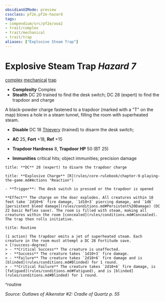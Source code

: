 ```yaml
---
obsidianUIMode: preview
cssclass: pf2e,pf2e-hazard
tags:
- compendium/src/pf2e/ooa2
- trait/complex
- trait/mechanical
- trait/trap
aliases: ["Explosive Steam Trap"]
---
```

# Explosive Steam Trap *Hazard 7*  
[complex](complex.md "Complex Hazard Trait")  [mechanical](mechanical.md "Mechanical Hazard Trait")  [trap](trap.md "Trap Hazard Trait")  

- **Complexity** Complex
- **Stealth** DC 20 trained to find the desk switch; DC 28 (expert) to find the trapdoor and charge  

A black-powder charge fastened to a trapdoor (marked with a "T" on the map) blows a hole in a steam tunnel, filling the room with superheated steam.

- **Disable** DC 18 [Thievery](skills.md#Thievery) (trained) to disarm the desk switch;  

- **AC** 25, **Fort** +18, **Ref** +15
- **Trapdoor Hardness** 8, **Trapdoor HP** 50 (BT 25)
- **Immunities** critical hits; object immunities; precision damage

```ad-embed-ability
title: **DC** 28 (expert) to disarm the trapdoor charge
```
```ad-embed-ability
title: **Explosive Charge** [R](rules/core-rulebook/chapter-9-playing-the-game.md#Actions "Reaction")

- **Trigger**: The desk switch is pressed or the trapdoor is opened

**Effect** The charge on the door explodes. All creatures within 10 feet take `2d10+6` fire damage, `1d10+3` piercing damage, and `1d6` [persistent bleed damage](rules/conditions.md#Persistent%20Damage) (DC 22 basic Reflex save). The room is filled with steam, making all creatures within the room [concealed](rules/conditions.md#Concealed). The trap then rolls initiative.
```

```ad-pf2-summary
title: Routine

(1 action) The trapdoor emits a jet of superheated steam. Each creature in the room must attempt a DC 28 Fortitude save.
> [!success-degree] 
> - **Critical Success** The creature is unaffected.
> - **Success** The creature takes `1d10+3` fire damage.
> - **Failure** The creature takes `2d10+6` fire damage and is [blinded](rules/conditions.md#Blinded) for 1 round.
> - **Critical Failure** The creature takes `2d10+6` fire damage, is [fatigued](rules/conditions.md#Fatigued), and is [blinded](rules/conditions.md#Blinded) for 1 round.
```
^routine

*Source: Outlaws of Alkenstar #2: Cradle of Quartz p. 55*